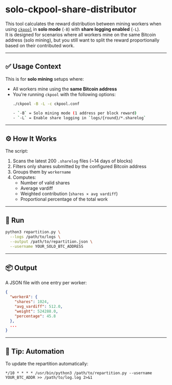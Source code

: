 # solo-ckpool-share-distributor

This tool calculates the reward distribution between mining workers when using [`ckpool`](https://bitcointalk.org/index.php?topic=790323.0) in **solo mode** (`-B`) with **share logging enabled** (`-L`).  
It is designed for scenarios where all workers mine on the same Bitcoin address (solo mining), but you still want to split the reward proportionally based on their contributed work.

---

## ✅ Usage Context

This is for **solo mining** setups where:
- All workers mine using the **same Bitcoin address**
- You're running `ckpool` with the following options:
  ```bash
  ./ckpool -B -L -c ckpool.conf

  - `-B` = Solo mining mode (1 address per block reward)
  - `-L` = Enable share logging in `logs/{round}/*.sharelog`

---

## ⚙️ How It Works

The script:
1. Scans the latest 200 `.sharelog` files (~14 days of blocks)
2. Filters only shares submitted by the configured Bitcoin address
3. Groups them by `workername`
4. Computes:
   - Number of valid shares
   - Average vardiff
   - Weighted contribution (`shares × avg vardiff`)
   - Proportional percentage of the total work

---

## 🚀 Run

```bash
python3 repartition.py \
  --logs /path/to/logs \
  --output /path/to/repartition.json \
  --username YOUR_SOLO_BTC_ADDRESS
```

---

## 📦 Output

A JSON file with one entry per worker:

```json
{
  "workerA": {
    "shares": 1024,
    "avg_vardiff": 512.0,
    "weight": 524288.0,
    "percentage": 45.8
  },
  ...
}
```

---

## 🔁 Tip: Automation

To update the repartition automatically:
```cron
*/10 * * * * /usr/bin/python3 /path/to/repartition.py --username YOUR_BTC_ADDR >> /path/to/log.log 2>&1
```
